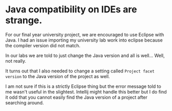 # Java compatibility on IDEs are strange.

For our final year university project, we are encouraged to use Eclipse
with Java. I had an issue importing my university lab work into eclipse
because the compiler version did not match.

In our labs we are told to just change the Java version and all is
well... Well, not really.

It turns out that I also needed to change a setting called `Project
facet version` to the Java version of the project as well.

I am not sure if this is a strictly Eclipse thing but the error message
told to me wasn't useful in the slightest. Intellij might handle this
better but I do find it odd that you cannot easily find the Java version
of a project after searching around.
